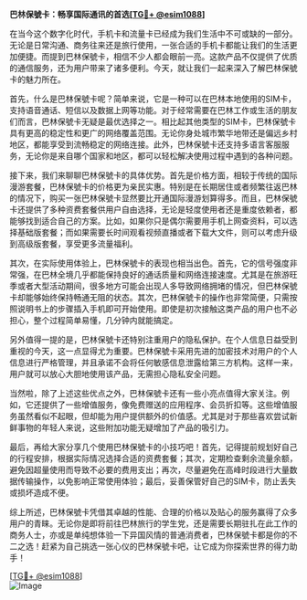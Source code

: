 **巴林保號卡：畅享国际通讯的首选[[TG💪+ @esim1088](https://t.me/s/esim1088)]**

在当今这个数字化时代，手机卡和流量卡已经成为我们生活中不可或缺的一部分。无论是日常沟通、商务往来还是旅行使用，一张合适的手机卡都能让我们的生活更加便捷。而提到巴林保號卡，相信不少人都会眼前一亮。这款产品不仅提供了优质的通信服务，还为用户带来了诸多便利。今天，就让我们一起来深入了解巴林保號卡的魅力所在。

首先，什么是巴林保號卡呢？简单来说，它是一种可以在巴林本地使用的SIM卡，支持语音通话、短信以及数据上网等功能。对于经常需要在巴林工作或生活的朋友们而言，巴林保號卡无疑是最优选择之一。相比起其他类型的SIM卡，巴林保號卡具有更高的稳定性和更广的网络覆盖范围。无论你身处城市繁华地带还是偏远乡村地区，都能享受到流畅稳定的网络连接。此外，巴林保號卡还支持多语言客服服务，无论你是来自哪个国家和地区，都可以轻松解决使用过程中遇到的各种问题。

接下来，我们来聊聊巴林保號卡的具体优势。首先是价格方面，相较于传统的国际漫游套餐，巴林保號卡的价格更为亲民实惠。特别是在长期居住或者频繁往返巴林的情况下，购买一张巴林保號卡显然要比开通国际漫游划算得多。而且，巴林保號卡还提供了多种资费套餐供用户自由选择，无论是轻度使用者还是重度依赖者，都能够找到适合自己的方案。比如，如果你只是偶尔需要用手机上网查资料，可以选择基础版套餐；而如果需要长时间观看视频直播或者下载大文件，则可以考虑升级到高级版套餐，享受更多流量福利。

其次，在实际使用体验上，巴林保號卡的表现也相当出色。首先，它的信号强度非常强，在巴林全境几乎都能保持良好的通话质量和网络连接速度。尤其是在旅游旺季或者大型活动期间，很多地方可能会出现人多导致网络拥堵的情况，但巴林保號卡却能够始终保持畅通无阻的状态。其次，巴林保號卡的操作也非常简便，只需按照说明书上的步骤插入手机即可开始使用。即使是初次接触这类产品的用户也不必担心，整个过程简单易懂，几分钟内就能搞定。

另外值得一提的是，巴林保號卡还特别注重用户的隐私保护。在个人信息日益受到重视的今天，这一点显得尤为重要。巴林保號卡采用先进的加密技术对用户的个人信息进行严格管理，并且承诺不会将任何敏感信息泄露给第三方机构。这样一来，用户就可以放心大胆地使用该产品，无需担心隐私安全问题。

当然啦，除了上述这些优点之外，巴林保號卡还有一些小亮点值得大家关注。例如，它还提供了一些增值服务，像免费赠送的应用程序、会员折扣等。这些增值服务虽然看似不起眼，但却能为用户提供额外的价值感。尤其是对于那些喜欢尝试新鲜事物的年轻人来说，这些附加功能无疑增加了产品的吸引力。

最后，再给大家分享几个使用巴林保號卡的小技巧吧！首先，记得提前规划好自己的行程安排，根据实际情况选择合适的资费套餐；其次，定期检查剩余流量余额，避免因超量使用而导致不必要的费用支出；再次，尽量避免在高峰时段进行大量数据传输操作，以免影响正常使用体验；最后，妥善保管好自己的SIM卡，防止丢失或损坏造成不便。

综上所述，巴林保號卡凭借其卓越的性能、合理的价格以及贴心的服务赢得了众多用户的青睐。无论你是即将前往巴林旅行的学生党，还是需要长期驻扎在此工作的商务人士，亦或是单纯想体验一下异国风情的普通消费者，巴林保號卡都是你的不二之选！赶紧为自己挑选一张心仪的巴林保號卡吧，让它成为你探索世界的得力助手！

[[TG💪+ @esim1088](https://t.me/s/esim1088)]  
![Image](https://i.postimg.cc/4NQfJmqS/Snipaste-2025-05-13-00-14-12.png)